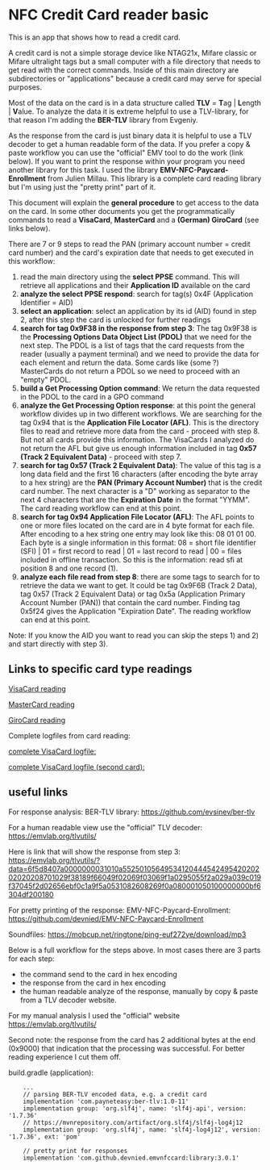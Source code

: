 # NFC Credit Card reader basic

This is an app that shows how to read a credit card. 

A credit card is not a simple storage device like NTAG21x, Mifare classic or Mifare ultralight tags but a small computer with a 
file directory that needs to get read with the correct commands. Inside of this main directory are subdirectories or 
"applications" because a credit card may serve for special purposes.

Most of the data on the card is in a data structure called **TLV** = **T**ag | **L**ength | **V**alue. To analyze the data 
it is extreme helpful to use a TLV-library, for that reason I'm adding the **BER-TLV** library from Evgeniy.

As the response from the card is just binary data it is helpful to use a TLV decoder to get a human readable form of the data. If you prefer 
a copy & paste workflow you can use the "official" EMV tool to do the work (link below). If you want to print the response within your program 
you need another library for this task. I used the library **EMV-NFC-Paycard-Enrollment** from Julien Millau. This library is a complete card 
reading library but I'm using just the "pretty print" part of it.

This document will explain the **general procedure** to get access to the data on the card. In some other documents you get the 
programmatically commands to read a **VisaCard**, **MasterCard** and a **(German) GiroCard** (see links below).

There are 7 or 9 steps to read the PAN (primary account number = credit card number) and the card's expiration date that needs to get 
executed in this workflow:

1) read the main directory using the **select PPSE** command. This will retrieve all applications and their **Application ID** available on the card
2) **analyze the select PPSE respond**: search for tag(s) 0x4F (Application Identifier = AID)
3) **select an application**: select an application by its id (AID) found in step 2, after this step the card is unlocked for further readings
4) **search for tag 0x9F38 in the response from step 3**: The tag 0x9F38 is the **Processing Options Data Object List (PDOL)** that we need for 
the next step. The PDOL is a list of tags that the card requests from the reader (usually a payment terminal) and we need to provide the data 
for each element and return the data. Some cards like (some ?) MasterCards do not return a PDOL so we need to proceed with an "empty" PDOL.
5) **build a Get Processing Option command**: We return the data requested in the PDOL to the card in a GPO command 
6) **analyze the Get Processing Option response**: at this point the general workflow divides up in two different workflows. We are searching for 
the tag 0x94 that is the **Application File Locator (AFL)**. This is the directory files to read and retrieve more data from the card - proceed 
with step 8. But not all cards provide this information. The VisaCards I analyzed do not return the AFL but give us enough information included 
in tag **0x57 (Track 2 Equivalent Data)** - proceed with step 7.
7) **search for tag 0x57 (Track 2 Equivalent Data)**: The value of this tag is a long data field and the first 16 characters (after encoding the 
byte array to a hex string) are the **PAN (Primary Account Number)** that is the credit card number. The next character is a "D" working as 
separator to the next 4 characters that are the **Expiration Date** in the format "YYMM". The card reading workflow can end at this point.
8) **search for tag 0x94 Application File Locator (AFL)**: The AFL points to one or more files located on the card are in 4 byte format for each file. 
After encoding to a hex string one entry may look like this: 08 01 01 00. Each byte is a single information in this format: 
08 = short file identifier (SFI) | 01 = first record to read | 01 = last record to read | 00 = files included in offline transaction. So this is the 
information: read sfi at position 8 and one record (1).
9) **analyze each file read from step 8**: there are some tags to search for to retrieve the data we want to get. It could be tag 0x9F6B 
(Track 2 Data), tag 0x57 (Track 2 Equivalent Data) or tag 0x5a (Application Primary Account Number (PAN)) that contain the card number. 
Finding tag 0x5f24 gives the Application "Expiration Date". The reading workflow can end at this point.

Note: If you know the AID you want to read you can skip the steps 1) and 2) and start directly with step 3).

## Links to specific card type readings

[VisaCard reading](visacard.md)

[MasterCard reading](mastercard.md)

[GiroCard reading](girocard.md)

Complete logfiles from card reading:

[complete VisaCard logfile:](visacard_logfile.md)

[complete VisaCard logfile (second card):](visacard2_logfile.md)

## useful links

For response analysis: BER-TLV library: https://github.com/evsinev/ber-tlv

For a human readable view use the "official" TLV decoder: https://emvlab.org/tlvutils/

Here is link that will show the response from step 3: https://emvlab.org/tlvutils/?data=6f5d8407a0000000031010a5525010564953412044454249542020202020208701029f38189f66049f02069f03069f1a0295055f2a029a039c019f37045f2d02656ebf0c1a9f5a0531082608269f0a080001050100000000bf6304df200180

For pretty printing of the response: EMV-NFC-Paycard-Enrollment: https://github.com/devnied/EMV-NFC-Paycard-Enrollment

Soundfiles: https://mobcup.net/ringtone/ping-euf272ye/download/mp3

Below is a full workflow for the steps above. In most cases there are 3 parts for each step:
- the command send to the card in hex encoding
- the response from the card in hex encoding
- the human readable analyze of the response, manually by copy & paste from a TLV decoder website.

For my manual analysis I used the "official" website https://emvlab.org/tlvutils/

Second note: the response from the card has 2 additional bytes at the end (0x9000) that indication that the processing was successful.
For better reading experience I cut them off.

build.gradle (application):
```plaintext
    ...
    // parsing BER-TLV encoded data, e.g. a credit card
    implementation 'com.payneteasy:ber-tlv:1.0-11'
    implementation group: 'org.slf4j', name: 'slf4j-api', version: '1.7.36'
    // https://mvnrepository.com/artifact/org.slf4j/slf4j-log4j12
    implementation group: 'org.slf4j', name: 'slf4j-log4j12', version: '1.7.36', ext: 'pom'

    // pretty print for responses
    implementation 'com.github.devnied.emvnfccard:library:3.0.1'
```
